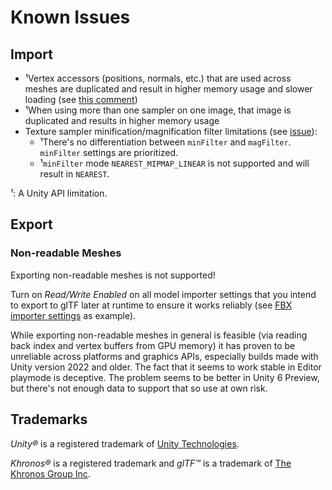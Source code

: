 # Known Issues

## Import

- ¹Vertex accessors (positions, normals, etc.) that are used across meshes are duplicated and result in higher memory usage and slower loading (see [this comment](https://github.com/atteneder/glTFast/issues/52#issuecomment-583837852))
- ¹When using more than one sampler on one image, that image is duplicated and results in higher memory usage
- Texture sampler minification/magnification filter limitations (see [issue][SamplerFilter]):
  - ¹There's no differentiation between `minFilter` and `magFilter`. `minFilter` settings are prioritized.
  - ¹`minFilter` mode `NEAREST_MIPMAP_LINEAR` is not supported and will result in `NEAREST`.

¹: A Unity API limitation.

## Export

### Non-readable Meshes

Exporting non-readable meshes is not supported!

Turn on *Read/Write Enabled* on all model importer settings that you intend to export to glTF later at runtime to ensure it works reliably (see [FBX importer settings](https://docs.unity3d.com/6000.0/Documentation/Manual/FBXImporter-Model.html) as example).

While exporting non-readable meshes in general is feasible (via reading back index and vertex buffers from GPU memory) it has proven to be unreliable across platforms and graphics APIs, especially builds made with Unity version 2022 and older. The fact that it seems to work stable in Editor playmode is deceptive. The problem seems to be better in Unity 6 Preview, but there's not enough data to support that so use at own risk.

## Trademarks

*Unity&reg;* is a registered trademark of [Unity Technologies][Unity].

*Khronos&reg;* is a registered trademark and *glTF&trade;* is a trademark of [The Khronos Group Inc][Khronos].

[Khronos]: https://www.khronos.org
[SamplerFilter]: https://github.com/atteneder/glTFast/issues/61
[Unity]: https://unity.com
